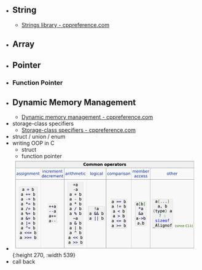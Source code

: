 - ## String
	- [Strings library - cppreference.com](https://en.cppreference.com/w/c/string)
- ## Array
- ## Pointer
- ### Function Pointer
- ## Dynamic Memory Management
	- [Dynamic memory management - cppreference.com](https://en.cppreference.com/w/c/memory)
- storage-class specifiers
	- [Storage-class specifiers - cppreference.com](https://en.cppreference.com/w/c/language/storage_duration)
- struct  / union / enum
- writing OOP in C
	- struct
	- function pointer
- ![image.png](../assets/image_1667227700073_0.png){:height 270, :width 539}
- call back